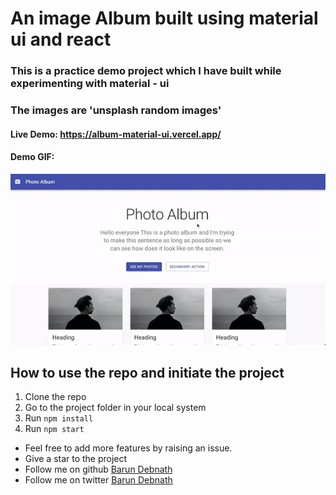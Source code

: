 # An image Album built using material ui and react

### This is a practice demo project which I have built while experimenting with material - ui

### The images are 'unsplash random images'


#### Live Demo: https://album-material-ui.vercel.app/

#### Demo GIF:
![Screen recoring gif](./screenrecording.gif)

## How to use the repo and initiate the project

1. Clone the repo
2. Go to the project folder in your local system
3. Run `npm install`
4. Run `npm start`

- Feel free to add more features by raising an issue.
- Give a star to the project
- Follow me on github [Barun Debnath](https://github.com/d-cryptic)
- Follow me on twitter [Barun Debnath](https://twitter.com/dcryptic_)
